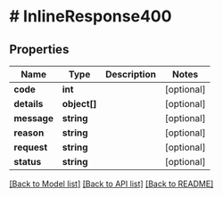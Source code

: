 # # InlineResponse400

## Properties

Name | Type | Description | Notes
------------ | ------------- | ------------- | -------------
**code** | **int** |  | [optional]
**details** | **object[]** |  | [optional]
**message** | **string** |  | [optional]
**reason** | **string** |  | [optional]
**request** | **string** |  | [optional]
**status** | **string** |  | [optional]

[[Back to Model list]](../../README.md#models) [[Back to API list]](../../README.md#endpoints) [[Back to README]](../../README.md)
